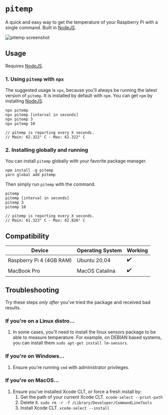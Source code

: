 # `pitemp`

A quick and easy way to get the temperature of your Raspberry Pi with a single command. Built in [NodeJS](https://nodejs.org/en/).

![pitemp screenshot](https://i.imgur.com/gqvKva0.png)

## Usage

Requires [NodeJS](https://nodejs.org/en/).

### 1. Using `pitemp` with `npx`

The suggested usage is `npx`, because you'll always be running the latest version of `pitemp`. It is installed by default with `npm`. You can get `npm` by installing [NodeJS](https://nodejs.org/en/).

```
npx pitemp
npx pitemp [interval in seconds]
npx pitemp 3
npx pitemp 10

// pitemp is reporting every X seconds.
// Main: 62.322° C - Max: 62.322° C
```

### 2. Installing globally and running

You can install `pitemp` globally with your favorite package manager.

```
npm install -g pitemp
yarn global add pitemp
```

Then simply run `pitemp` with the command.

```
pitemp
pitemp [interval in seconds]
pitemp 3
pitemp 10

// pitemp is reporting every X seconds.
// Main: 61.323° C - Max: 62.826° C
```

## Compatibility

| Device                   | Operating System | Working |
| ------------------------ | ---------------- | ------- |
| Raspberry Pi 4 (4GB RAM) | Ubuntu 20.04     | ✔️      |
| MacBook Pro              | MacOS Catalina   | ✔️      |

## Troubleshooting

Try these steps _only after_ you've tried the package and received bad results.

### If you're on a Linux distro...

1. In some cases, you'll need to install the linux sensors package to be able to measure temperature. For example, on DEBIAN based systems, you can install them `sudo apt-get install lm-sensors`.

### If you're on Windows...

1. Ensure you're running `cmd` with administrator privileges.

### If you're on MacOS...

1. Ensure you've installed Xcode CLT, or force a fresh install by:
    1. Get the path of your current Xcode CLT. `xcode-select --print-path`
    2. Delete it. `sudo rm -r -f /Library/Developer/CommandLineTools`
    3. Install Xcode CLT. `xcode-select --install`
